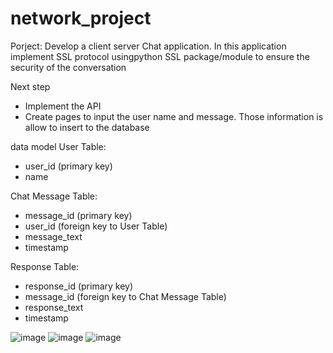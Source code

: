 # network_project

Porject:
Develop a client server Chat application. In this application implement SSL protocol usingpython SSL package/module to ensure the security of the conversation


Next step
- Implement the API
- Create pages to input the user name and message. Those information is allow to insert to the database


data model 
User Table:
- user_id (primary key)
- name

Chat Message Table:
- message_id (primary key)
- user_id (foreign key to User Table)
- message_text
- timestamp

Response Table:
- response_id (primary key)
- message_id (foreign key to Chat Message Table)
- response_text
- timestamp

![image](https://user-images.githubusercontent.com/32995324/224576907-ed523d62-7d2f-447c-a05b-b57d8f4bd262.png)
![image](https://user-images.githubusercontent.com/32995324/224576940-06b70bb2-33f7-48ed-be47-2be2d48ca5f9.png)
![image](https://user-images.githubusercontent.com/32995324/224576951-7cb84b5f-c27a-4569-803f-8e545f0adb5b.png)

